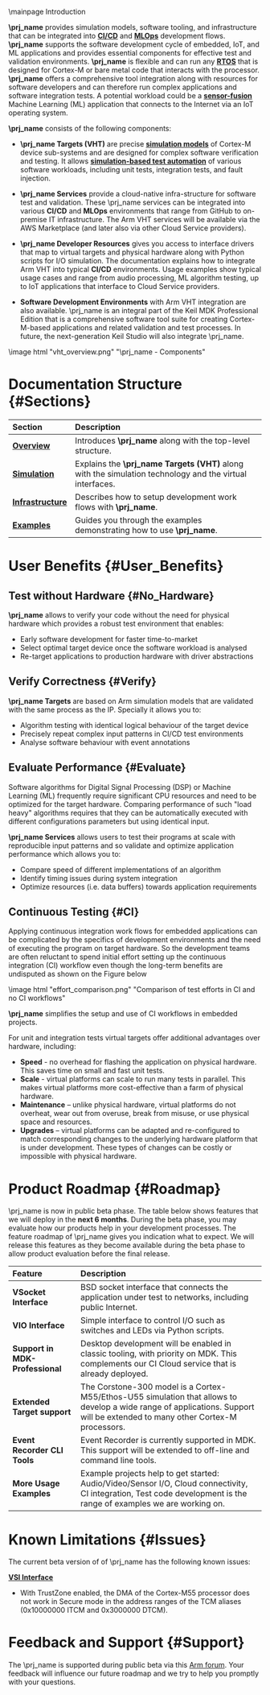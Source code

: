 \mainpage Introduction

**\prj_name** provides simulation models, software tooling, and infrastructure that can be integrated into [**CI/CD**](https://en.wikipedia.org/wiki/CI/CD) and [**MLOps**](https://en.wikipedia.org/wiki/MLOps) development flows. **\prj_name** supports the software development cycle of embedded, IoT, and ML applications and provides essential components for effective test and validation environments. **\prj_name** is flexible and can run any [**RTOS**](https://en.wikipedia.org/wiki/Real-time_operating_system) that is designed for Cortex-M or bare metal code that interacts with the processor. **\prj_name** offers a comprehensive tool integration along with resources for software developers and can therefore run complex applications and software integration tests. A potential workload could be a [**sensor-fusion**](https://en.wikipedia.org/wiki/Sensor_fusion) Machine Learning (ML) application that connects to the Internet via an IoT operating system.

**\prj_name** consists of the following components:

  - **\prj_name Targets (VHT)** are precise [**simulation models**](https://en.wikipedia.org/wiki/Simulation) of Cortex-M device sub-systems and are designed for complex software verification and testing. It allows [**simulation-based test automation**](https://en.wikipedia.org/wiki/Test_automation) of various software workloads, including unit tests, integration tests, and fault injection. 

  - **\prj_name Services** provide a cloud-native infra-structure for software test and validation. These \prj_name services can be integrated into various **CI/CD** and **MLOps** environments that range from GitHub to on-premise IT infrastructure. The Arm VHT services will be available via the AWS Marketplace (and later also via other Cloud Service providers).
 
  - **\prj_name Developer Resources** gives you access to interface drivers that map to virtual targets and physical hardware along with Python scripts for I/O simulation. The documentation explains how to integrate Arm VHT into typical **CI/CD** environments. Usage examples show typical usage cases and range from audio processing, ML algorithm testing, up to IoT applications that interface to Cloud Service providers.
  
  - **Software Development Environments** with Arm VHT integration are also available. \prj_name is an integral part of the Keil MDK Professional Edition that is a comprehensive software tool suite for creating Cortex-M-based applications and related validation and test processes. In future, the next-generation Keil Studio will also integrate \prj_name.

\image html "vht_overview.png" "\prj_name - Components"


# Documentation Structure {#Sections}

Section                                                    | Description
:----------------------------------------------------------|:--------------------
[**Overview**](index.html)                                 | Introduces **\prj_name** along with the top-level structure.
[**Simulation**](../../simulation/html/index.html)         | Explains the **\prj_name Targets (VHT)** along with the simulation technology and the virtual interfaces.
[**Infrastructure**](../../infrastructure/html/index.html) | Describes how to setup development work flows with **\prj_name**.
[**Examples**](../../examples/html/index.html)             | Guides you through the examples demonstrating how to use **\prj_name**.


# User Benefits {#User_Benefits}

## Test without Hardware {#No_Hardware}

**\prj_name** allows to verify your code without the need for physical hardware which provides a robust test environment that enables:
 - Early software development for faster time-to-market
 - Select optimal target device once the software workload is analysed
 - Re-target applications to production hardware with driver abstractions

## Verify Correctness {#Verify}

**\prj_name Targets** are based on Arm simulation models that are validated with the same process as the IP. Specially it allows you to:
 - Algorithm testing with identical logical behaviour of the target device
 - Precisely repeat complex input patterns in CI/CD test environments
 - Analyse software behaviour with event annotations

## Evaluate Performance {#Evaluate}

Software algorithms for Digital Signal Processing (DSP) or Machine Learning (ML) frequently require significant CPU resources and need to be optimized for the target hardware. Comparing performance of such "load heavy" algorithms requires that they can be automatically executed with different configurations parameters but using identical input. 

**\prj_name Services** allows users to test their programs at scale with reproducible input patterns and so validate and optimize application performance which allows you to:
 - Compare speed of different implementations of an algorithm
 - Identify timing issues during system integration
 - Optimize resources (i.e. data buffers) towards application requirements

## Continuous Testing {#CI}

Applying continuous integration work flows for embedded applications can be complicated by the specifics of development environments and the need of executing the program on target hardware. So the development teams are often reluctant to spend initial effort setting up the continuous integration (CI) workflow even though the long-term benefits are undisputed as shown on the Figure below

\image html "effort_comparison.png" "Comparison of test efforts in CI and no CI workflows"

**\prj_name** simplifies the setup and use of CI workflows in embedded projects. 

For unit and integration tests virtual targets offer additional advantages over hardware, including:
 - **Speed** - no overhead for flashing the application on physical hardware. This saves time on small and fast unit tests. 
 - **Scale** - virtual platforms can scale to run many tests in parallel. This makes virtual platforms more cost-effective than a farm of physical hardware. 
 - **Maintenance** – unlike physical hardware, virtual platforms do not overheat, wear out from overuse, break from misuse, or use physical space and resources. 
 - **Upgrades** – virtual platforms can be adapted and re-configured to match corresponding changes to the underlying hardware platform that is under development. These types of changes can be costly or impossible with physical hardware.

# Product Roadmap {#Roadmap}

\prj_name is now in public beta phase. The table below shows features that we will deploy in the **next 6 months**.  During the beta phase, you may evaluate how our products help in your development processes. The feature roadmap of \prj_name gives you indication what to expect. We will release this features as they become available during the beta phase to allow product evaluation before the final release.

Feature                         | Description     
:-------------------------------|:----------------
**VSocket Interface**           | BSD socket interface that connects the application under test to networks, including public Internet.
**VIO Interface**               | Simple interface to control I/O such as switches and LEDs via Python scripts.
**Support in MDK-Professional** | Desktop development will be enabled in classic tooling, with priority on MDK. This complements our CI Cloud service that is already deployed.
**Extended Target support**     | The Corstone-300 model is a Cortex-M55/Ethos-U55 simulation that allows to develop a wide range of applications. Support will be extended to many other Cortex-M processors.
**Event Recorder CLI Tools**    | Event Recorder is currently supported in MDK. This support will be extended to off-line and command line tools.
**More Usage Examples**         | Example projects help to get started: Audio/Video/Sensor I/O, Cloud connectivity, CI integration, Test code development is the range of examples we are working on.

# Known Limitations {#Issues}

The current beta version of of \prj_name has the following known issues:

[**VSI Interface**](../../simulation/html/group__arm__vsi.html)
  - With TrustZone enabled, the DMA of the Cortex-M55 processor does not work in Secure mode in the address ranges of the TCM aliases (0x10000000 ITCM and 0x3000000 DTCM).

# Feedback and Support {#Support}

The \prj_name is supported during public beta via this [Arm forum](https://community.arm.com/support-forums/f/arm-virtual-hardware-targets-forum). Your feedback will influence our future roadmap and we try to help you promptly with your questions.

